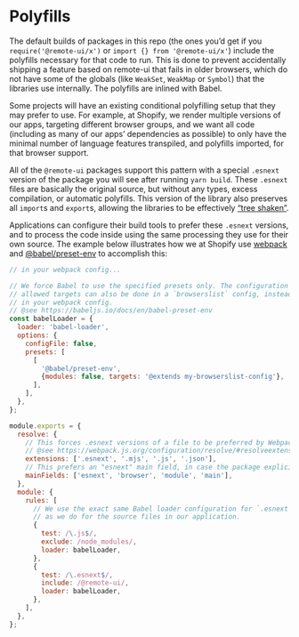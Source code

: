 # Polyfills

The default builds of packages in this repo (the ones you’d get if you `require('@remote-ui/x')` or `import {} from '@remote-ui/x'`) include the polyfills necessary for that code to run. This is done to prevent accidentally shipping a feature based on remote-ui that fails in older browsers, which do not have some of the globals (like `WeakSet`, `WeakMap` or `Symbol`) that the libraries use internally. The polyfills are inlined with Babel.

Some projects will have an existing conditional polyfilling setup that they may prefer to use. For example, at Shopify, we render multiple versions of our apps, targeting different browser groups, and we want all code (including as many of our apps’ dependencies as possible) to only have the minimal number of language features transpiled, and polyfills imported, for that browser support.

All of the `@remote-ui` packages support this pattern with a special `.esnext` version of the package you will see after running `yarn build`. These `.esnext` files are basically the original source, but without any types, excess compilation, or automatic polyfills. This version of the library also preserves all `import`s and `export`s, allowing the libraries to be effectively [“tree shaken”](https://webpack.js.org/guides/tree-shaking/).

Applications can configure their build tools to prefer these `.esnext` versions, and to process the code inside using the same processing they use for their own source. The example below illustrates how we at Shopify use [webpack](https://webpack.js.org) and [@babel/preset-env](https://babeljs.io/docs/en/babel-preset-env) to accomplish this:

```js
// in your webpack config...

// We force Babel to use the specified presets only. The configuration of the
// allowed targets can also be done in a `browserslist` config, instead of inline
// in your webpack config.
// @see https://babeljs.io/docs/en/babel-preset-env
const babelLoader = {
  loader: 'babel-loader',
  options: {
    configFile: false,
    presets: [
      [
        '@babel/preset-env',
        {modules: false, targets: '@extends my-browserslist-config'},
      ],
    ],
  },
};

module.exports = {
  resolve: {
    // This forces .esnext versions of a file to be preferred by Webpack.
    // @see https://webpack.js.org/configuration/resolve/#resolveextensions
    extensions: ['.esnext', '.mjs', '.js', '.json'],
    // This prefers an "esnext" main field, in case the package explicitly specifies a main
    mainFields: ['esnext', 'browser', 'module', 'main'],
  },
  module: {
    rules: [
      // We use the exact same Babel loader configuration for `.esnext` files
      // as we do for the source files in our application.
      {
        test: /\.js$/,
        exclude: /node_modules/,
        loader: babelLoader,
      },
      {
        test: /\.esnext$/,
        include: /@remote-ui/,
        loader: babelLoader,
      },
    ],
  },
};
```
